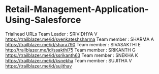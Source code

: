 # Retail-Management-Application-Using-Salesforce
Trialhead URLs
Team Leader : SRIVIDHYA V
https://trailblazer.me/id/svenkateshsharma
Team member : SHARMA A
https://trailblazer.me/id/shara790
Team member : SIVASAKTHI E
http://trailblazer.me/id/ssakthi75
Team member : SRIKANTH G
https://trailblazer.me/id/ssrikanth63
Team member : SNEKHA K
https://trailblazer.me/id/ksnekha
Team member : SUJITHA V
https://trailblazer.me/id/sujithav
